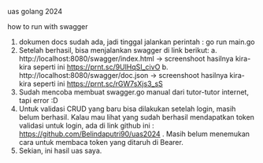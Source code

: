 uas golang 2024

how to run with swagger

1. dokumen docs sudah ada, jadi tinggal jalankan perintah : go run main.go
2. Setelah berhasil, bisa menjalankan swagger di link berikut:
   a. http://localhost:8080/swagger/index.html -> screenshoot hasilnya kira-kira seperti ini https://prnt.sc/9UlHqSI_civO
   b. http://localhost:8080/swagger/doc.json -> screenshoot hasilnya kira-kira seperti ini https://prnt.sc/rGW7sXjs3_sS
3. Sudah mencoba membuat swagger.go manual dari tutor-tutor internet, tapi error :D
4. Untuk validasi CRUD yang baru bisa dilakukan setelah login, masih belum berhasil. Kalau mau lihat yang sudah berhasil mendapatkan token validasi untuk login, ada di link github ini : https://github.com/Belindaputri90/uas2024 . Masih belum menemukan cara untuk membaca token yang ditaruh di Bearer.
5. Sekian, ini hasil uas saya.  
